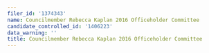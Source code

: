 ```yaml
---
filer_id: '1374343'
name: Councilmember Rebecca Kaplan 2016 Officeholder Committee
candidate_controlled_id: '1406223'
data_warning: ''
title: Councilmember Rebecca Kaplan 2016 Officeholder Committee
---
```

